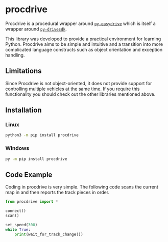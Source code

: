 # procdrive
Procdrive is a procedural wrapper around 
[`py-easydrive`](https://github.com/PascalRombach/py-easydrive)
which is itself a wrapper around [`py-drivesdk`](https://github.com/HHG-TecLap/py-drivesdk).

This library was developed to provide a practical environment for learning Python.
Procdrive aims to be simple and intuitive and a transition into more complicated language constructs
such as object orientation and exception handling.

## Limitations
Since Procdrive is not object-oriented, it does not provide support 
for controlling multiple vehicles at the same time.
If you require this functionality you should check out the other libraries mentioned above.

## Installation
### Linux
```sh
python3 -m pip install procdrive
```
### Windows
```sh
py -m pip install procdrive
```

## Code Example
Coding in procdrive is very simple. 
The following code scans the current map in and then reports the track pieces in order.
```py
from procdrive import *

connect()
scan()

set_speed(300)
while True:
    print(wait_for_track_change())
```